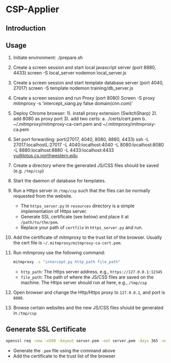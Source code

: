 # CSP-Applier

## Introduction

## Usage
1. Initiate environment:
./prepare.sh

2. Create a screen session and start local javascript server (port 8880, 4433)
screen -S local_server
nodemon local_server.js

3. Create a screen session and start template database server (port 4040, 27017)
screen -S template
nodemon training/db_server.js

4. Create a screen session and run Proxy (port 8080)
Screen -S proxy
mitmproxy -s 'intercept_xiang.py false domain(cnn.com)'

5. Deploy Chrome browser:
1). install proxy extension (SwitchSharp)
2). add 8080 as proxy port
3). add two certs:
    a. ./certs/cert.pem
    b. ~/.mitmproxy/mitmproxy-ca-cert.pem and ~/.mitmproxy/mitmproxy-ca.pem

6. Set port forwarding: port(27017, 4040, 8080, 8880, 4433)
ssh -L 27017:localhostL:27017 -L 4040:localhost:4040 -L 8080:localhost:8080 -L 8880:localhost:8880 -L 4433:localhost:4433 yu@lotus.cs.northwestern.edu



1. Create a directory where the generated JS/CSS files should be saved (e.g. `/tmp/csp`)
2. Start the daemon of database for templates.
3. Run a Https server in `/tmp/csp` such that the files can be normally requested from the website.
    * The `https_server.py` in `resources` directory is a simple implementation of Https server.
    * Generate SSL certificate (see below) and place it at `/path/to/the/pem`.
    * Replace your path of `certfile` in `https_server.py` and run.
4. Add the certificate of mitmproxy to the trust list of the browser. Usually the cert file
   is `~/.mitmproxy/mitmproxy-ca-cert.pem`.
5. Run mitmproxy use the following command:

    ```bash
    mitmproxy -s "intercept.py http_path file_path"
    ```
    
    * `http_path`: The Https server address, e.g., `https://127.0.0.1:12345`
    * `file_path`: The path of where the JS/CSS files are saved on the machine.
      The Https server should run at here, e.g., `/tmp/csp`
6. Open browser and change the Http/Https proxy to `127.0.0.1`, and port is `8080`.
7. Browse certain websites and the new JS/CSS files should be generated in `/tmp/csp`

## Generate SSL Certificate

```bash
openssl req -new -x509 -keyout server.pem -out server.pem -days 365 -nodes
```

* Generate the `.pem` file using the command above
* Add the certificate to the trust list of the browser
